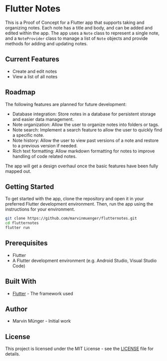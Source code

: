 # Flutter Notes

This is a Proof of Concept for a Flutter app that supports taking and organizing notes. Each note has a title and body, and can be added and edited within the app. The app uses a `Note` class to represent a single note, and a `NoteProvider` class to manage a list of `Note` objects and provide methods for adding and updating notes.

## Current Features

- Create and edit notes
- View a list of all notes

## Roadmap 

The following features are planned for future development:

- Database integration: Store notes in a database for persistent storage and easier data management.
- Note organization: Allow the user to organize notes into folders or tags.
- Note search: Implement a search feature to allow the user to quickly find a specific note.
- Note history: Allow the user to view past versions of a note and restore to a previous version if needed.
- Rich text formatting: Allow markdown formatting for notes to improve handling of code related notes.

The app will get a design overhaul once the basic features have been fully mapped out.

## Getting Started

To get started with the app, clone the repository and open it in your preferred Flutter development environment. Then, run the app using the instructions for your environment.

``` bash
git clone https://github.com/marvinmuenger/flutternotes.git
cd flutternotes
flutter run
```


## Prerequisites

- Flutter
- A Flutter development environment (e.g. Android Studio, Visual Studio Code)

## Built With

- [Flutter](https://flutter.dev/) - The framework used

## Author

- Marvin Münger - Initial work

## License

This project is licensed under the MIT License - see the [LICENSE](LICENSE) file for details.

